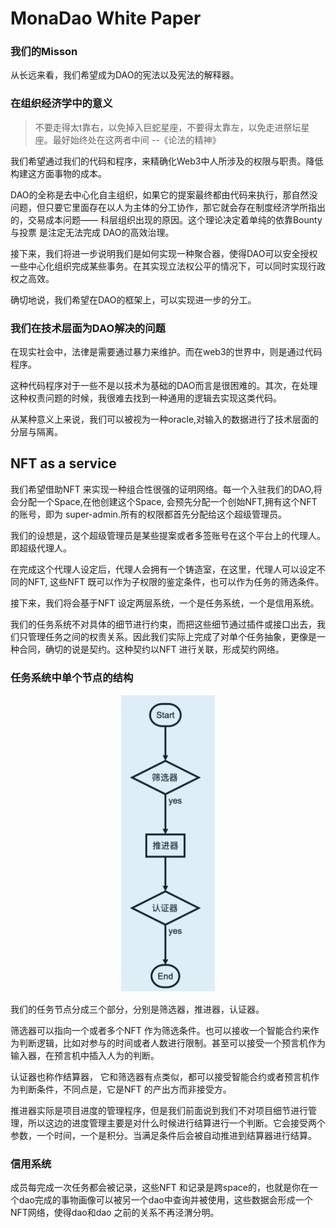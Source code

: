 # MonaDao White Paper

### **我们的Misson**

从长远来看，我们希望成为DAO的宪法以及宪法的解释器。

### **在组织经济学中的意义**

>不要走得太t靠右，以免掉入巨蛇星座，不要得太靠左，以免走进祭坛星座。最好始终处在这两者中间 
  --《论法的精神》

我们希望通过我们的代码和程序，来精确化Web3中人所涉及的权限与职责。降低构建这方面事物的成本。

DAO的全称是去中心化自主组织，如果它的提案最终都由代码来执行，那自然没问题，但只要它里面存在以人为主体的分工协作，那它就会存在制度经济学所指出的，交易成本问题—— 科层组织出现的原因。这个理论决定着单纯的依靠Bounty 与投票 是注定无法完成 DAO的高效治理。

接下来，我们将进一步说明我们是如何实现一种聚合器，使得DAO可以安全授权一些中心化组织完成某些事务。在其实现立法权公平的情况下，可以同时实现行政权之高效。

确切地说，我们希望在DAO的框架上，可以实现进一步的分工。

### **我们在技术层面为DAO解决的问题**

在现实社会中，法律是需要通过暴力来维护。而在web3的世界中，则是通过代码程序。

这种代码程序对于一些不是以技术为基础的DAO而言是很困难的。其次，在处理这种权责问题的时候，我很难去找到一种通用的逻辑去实现这类代码。

从某种意义上来说，我们可以被视为一种oracle,对输入的数据进行了技术层面的分层与隔离。

## **NFT as a service**

我们希望借助NFT 来实现一种组合性很强的证明网络。每一个入驻我们的DAO,将会分配一个Space,在他创建这个Space, 会预先分配一个创始NFT,拥有这个NFT 的账号，即为 super-admin.所有的权限都首先分配给这个超级管理员。

我们的设想是，这个超级管理员是某些提案或者多签账号在这个平台上的代理人。即超级代理人。

在完成这个代理人设定后，代理人会拥有一个铸造室，在这里，代理人可以设定不同的NFT, 这些NFT 既可以作为子权限的鉴定条件，也可以作为任务的筛选条件。

接下来，我们将会基于NFT 设定两层系统，一个是任务系统，一个是信用系统。

我们的任务系统不对具体的细节进行约束，而把这些细节通过插件或接口出去，我们只管理任务之间的权责关系。因此我们实际上完成了对单个任务抽象，更像是一种合同，确切的说是契约。这种契约以NFT 进行关联，形成契约网络。

### 任务系统中单个节点的结构

<p align="center">
<img src="https://raw.githubusercontent.com/MonadDao/white-paper/main/image/monad.jpg" alt="drawing" width="150" />
</p>


我们的任务节点分成三个部分，分别是筛选器，推进器，认证器。

筛选器可以指向一个或者多个NFT 作为筛选条件。也可以接收一个智能合约来作为判断逻辑，比如对参与的时间或者人数进行限制。甚至可以接受一个预言机作为输入器，在预言机中插入人为的判断。

认证器也称作结算器， 它和筛选器有点类似，都可以接受智能合约或者预言机作为判断条件，不同点是，它是NFT 的产出方而非接受方。

推进器实际是项目进度的管理程序，但是我们前面说到我们不对项目细节进行管理，所以这边的进度管理主要是对什么时候进行结算进行一个判断。它会接受两个参数，一个时间，一个是积分。当满足条件后会被自动推进到结算器进行结算。

### 信用系统

成员每完成一次任务都会被记录，这些NFT 和记录是跨space的，也就是你在一个dao完成的事物画像可以被另一个dao中查询并被使用，这些数据会形成一个NFT网络，使得dao和dao 之前的关系不再泾渭分明。